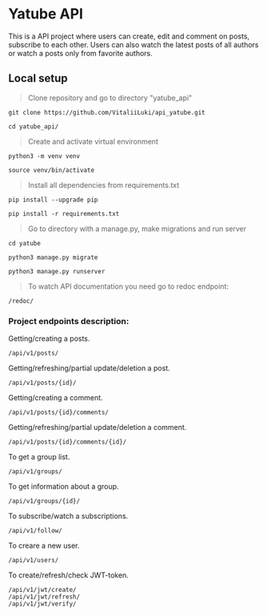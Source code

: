 # Yatube API
This is a API project where users can create, edit and comment on posts, subscribe to each other. Users can also watch the latest posts of all authors or watch a posts only from favorite authors.


## Local setup
> Clone repository and go to directory "yatube_api"

```git clone https://github.com/VitaliiLuki/api_yatube.git```

```cd yatube_api/```

>Create and activate virtual environment

```python3 -m venv venv```

```source venv/bin/activate```

>Install all dependencies from requirements.txt

```pip install --upgrade pip```

```pip install -r requirements.txt```

>Go to directory with a manage.py, make migrations and run server

```cd yatube```

```python3 manage.py migrate```

```python3 manage.py runserver```


>To watch API documentation you need go to redoc endpoint:

```/redoc/```

### Project endpoints description:

Getting/creating a posts.
```
/api/v1/posts/
```
Getting/refreshing/partial update/deletion a post.
```
/api/v1/posts/{id}/
```
Getting/creating a comment.
```
/api/v1/posts/{id}/comments/
```
Getting/refreshing/partial update/deletion a comment.
```
/api/v1/posts/{id}/comments/{id}/
```
To get a group list.
```
/api/v1/groups/
```
To get information about a group.
```
/api/v1/groups/{id}/
```
To subscribe/watch a subscriptions.
```
/api/v1/follow/
```
To creare a new user.
```
/api/v1/users/
```
To create/refresh/check JWT-token.
```
/api/v1/jwt/create/
/api/v1/jwt/refresh/
/api/v1/jwt/verify/
```

